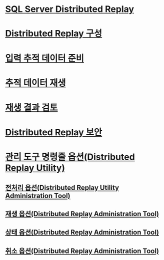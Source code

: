# [SQL Server Distributed Replay](sql-server-distributed-replay.md)
# [Distributed Replay 구성](configure-distributed-replay.md)
# [입력 추적 데이터 준비](prepare-the-input-trace-data.md)
# [추적 데이터 재생](replay-trace-data.md)
# [재생 결과 검토](review-the-replay-results.md)
# [Distributed Replay 보안](distributed-replay-security.md)
# [관리 도구 명령줄 옵션(Distributed Replay Utility)](administration-tool-command-line-options-distributed-replay-utility.md)
## [전처리 옵션(Distributed Replay Utility Administration Tool)](preprocess-option-distributed-replay-administration-tool.md)
## [재생 옵션(Distributed Replay Administration Tool)](replay-option-distributed-replay-administration-tool.md)
## [상태 옵션(Distributed Replay Administration Tool)](status-option-distributed-replay-administration-tool.md)
## [취소 옵션(Distributed Replay Administration Tool)](cancel-option-distributed-replay-administration-tool.md)
